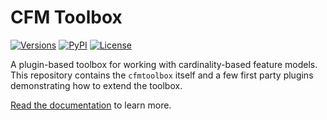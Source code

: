 # CFM Toolbox

[![Versions][versions-image]][versions-url]
[![PyPI][pypi-image]][pypi-url]
[![License][license-image]][license-url]

[versions-image]: https://img.shields.io/pypi/pyversions/cfmtoolbox
[versions-url]: https://github.com/KIT-TVA/cfmtoolbox/blob/main/pyproject.toml
[pypi-image]: https://img.shields.io/pypi/v/cfmtoolbox
[pypi-url]: https://pypi.org/project/cfmtoolbox/
[license-image]: https://img.shields.io/pypi/l/cfmtoolbox
[license-url]: https://github.com/KIT-TVA/cfmtoolbox/blob/main/LICENSE

A plugin-based toolbox for working with cardinality-based feature models.
This repository contains the `cfmtoolbox` itself and a few first party plugins demonstrating how to extend the toolbox.

[Read the documentation](https://kit-tva.github.io/cfmtoolbox/) to learn more.
